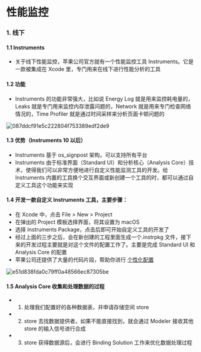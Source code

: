 # 性能监控

### 1. 线下

#### 1.1 Instruments

* 关于线下性能监控，苹果公司官方就有一个性能监控工具 Instruments。它是一款被集成在 Xcode 里，专门用来在线下进行性能分析的工具

#### 1.2 功能

* Instruments 的功能非常强大，比如说 Energy Log 就是用来监控耗电量的，Leaks 就是专门用来监控内存泄露问题的，Network 就是用来专门检查网络情况的，Time Profiler 就是通过时间采样来分析页面卡顿问题的

![087ddcf91e5c222804f753389edf2de9](https://user-images.githubusercontent.com/17693976/211303095-1ab88055-406b-475a-bc4c-13608d9ccce9.png)

#### 1.3 优势（Instruments 10 以后）

* Instruments 基于 os_signpost 架构，可以支持所有平台
* Instruments 由于标准界面（Standard UI）和分析核心（Analysis Core）技术，使得我们可以非常方便地进行自定义性能监测工具的开发。给 Instruments 内置的工具换个交互界面或新创建一个工具的时，都可以通过自定义工具这个功能来实现

#### 1.4 开发一款自定义 Instruments 工具，主要步骤：

* 在 Xcode 中，点击 File > New > Project
* 在弹出的 Project 模板选择界面，将其设置为 macOS
* 选择 Instruments Package，点击后即可开始自定义工具的开发了
* 经过上面的三步之后，会在新创建的工程里面生成一个.instrpkg 文件，接下来的开发过程主要就是对这个文件的配置工作了。主要是完成 Standard UI 和 Analysis Core 的配置
* 苹果公司还提供了大量的代码片段，帮助你进行 [个性化配置](https://help.apple.com/instruments/developer/mac/current/)

![e51d838fda0c79ff0a48566ec87305be](https://user-images.githubusercontent.com/17693976/211303851-61742fcb-957d-4e1c-9648-3fb571531bbd.png)

#### 1.5 Analysis Core 收集和处理数据的过程

* 1. 处理我们配置好的各种数据表，并申请存储空间 store
* 2. store 去找数据提供者，如果不能直接找到，就会通过 Modeler 接收其他 store 的输入信号进行合成
* 3. store 获得数据源后，会进行 Binding Solution 工作来优化数据处理过程
